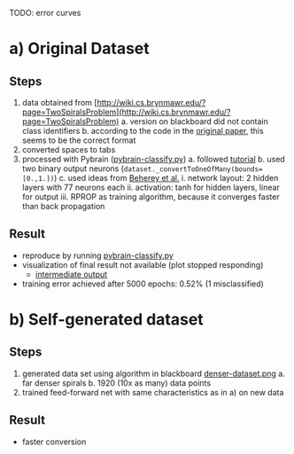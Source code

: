 TODO: error curves

# a) Original Dataset

## Steps

1. data obtained from [http://wiki.cs.brynmawr.edu/?page=TwoSpiralsProblem](http://wiki.cs.brynmawr.edu/?page=TwoSpiralsProblem)
    a. version on blackboard did not contain class identifiers
    b. according to the code in the [original paper](http://www.researchgate.net/publication/269337640_Learning_to_Tell_Two_Spirals_Apart), this seems to be the correct format
2. converted spaces to tabs
3. processed with Pybrain ([pybrain-classify.py](pybrain-classify.py))
    a. followed [tutorial](http://pybrain.org/docs/tutorial/fnn.html)
    b. used two binary output neurons (``dataset._convertToOneOfMany(bounds=[0.,1.])``)
    c. used ideas from [Beherey et al.](http://www.hindawi.com/journals/acisc/2009/721370/)
        i. network layout: 2 hidden layers with 77 neurons each
        ii. activation: tanh for hidden layers, linear for output
        iii. RPROP as training algorithm, because it converges faster than back propagation
 
## Result

- reproduce by running [pybrain-classify.py](pybrain-classify.py)
- visualization of final result not available (plot stopped responding)
    - [intermediate output](original-dataset-intermedidate-output.png)
- training error achieved after 5000 epochs: 0.52% (1 misclassified)


# b) Self-generated dataset

## Steps

1. generated data set using algorithm in blackboard [denser-dataset.png](denser-dataset.png)
    a. far denser spirals
    b. 1920 (10x as many) data points
2. trained feed-forward net with same characteristics as in a) on new data

## Result

- faster conversion